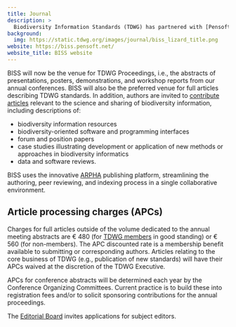 ```yaml
---
title: Journal
description: >
  Biodiversity Information Standards (TDWG) has partnered with [Pensoft Publishers Ltd.](https://pensoft.net/about) to establish a new journal, [Biodiversity Information Science and Standards (BISS)](https://biss.pensoft.net/). With a strong commitment to open access online publishing, the journal features abstracts and articles relating to biodiversity standards and the science underpinning their development and use.
background:
  img: https://static.tdwg.org/images/journal/biss_lizard_title.png
website: https://biss.pensoft.net/
website_title: BISS website
---
```


BISS will now be the venue for TDWG Proceedings, i.e., the abstracts of presentations, posters, demonstrations, and workshop reports from our annual conferences. BISS will also be the preferred venue for full articles describing TDWG standards. In addition, authors are invited to [contribute articles](https://biss.pensoft.net/about) relevant to the science and sharing of biodiversity information, including descriptions of:
 
* biodiversity information resources
* biodiversity-oriented software and programming interfaces
* forum and position papers
* case studies illustrating development or application of new methods or approaches in biodiversity informatics
* data and software reviews.

BISS uses the innovative [ARPHA](http://arphahub.com/) publishing platform, streamlining the authoring, peer reviewing, and indexing process in a single collaborative environment. 

## Article processing charges (APCs)

Charges for full articles outside of the volume dedicated to the annual meeting abstracts are € 480 (for [TDWG members]({filename}../about/membership/index.md) in good standing) or € 560 (for non-members). The APC discounted rate is a membership benefit available to submitting or corresponding authors. Articles relating to the core business of TDWG (e.g., publication of new standards) will have their APCs waived at the discretion of the TDWG Executive. 

APCs for conference abstracts will be determined each year by the Conference Organizing Committees.  Current practice is to build these into registration fees and/or to solicit sponsoring contributions for the annual proceedings.

The [Editorial Board](https://biss.pensoft.net/board/) invites applications for subject editors.
